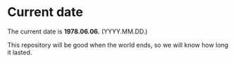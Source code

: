 # Current date

The current date is **1978.06.06.** (YYYY.MM.DD.)

This repository will be good when the world ends, so we will know how long it lasted.
